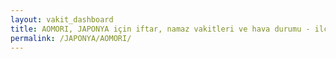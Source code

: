 ```yaml
---
layout: vakit_dashboard
title: AOMORI, JAPONYA için iftar, namaz vakitleri ve hava durumu - ilçe/eyalet seç
permalink: /JAPONYA/AOMORI/
---
```


<script type="text/javascript">
  var GLOBAL_COUNTRY = 'JAPONYA';
  var GLOBAL_CITY = 'AOMORI';
  var GLOBAL_STATE = '';
  var lat = 72;
  var lon = 21;
</script>
